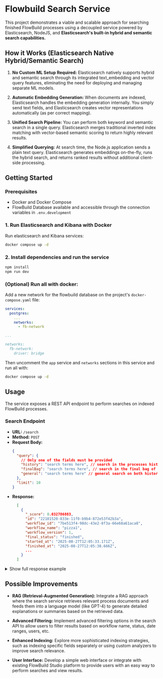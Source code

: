 # Flowbuild Search Service

This project demonstrates a viable and scalable approach for searching finished FlowBuild processes using a decoupled service powered by Elasticsearch, NodeJS, and **Elasticsearch's built-in hybrid and semantic search capabilities.**

## How it Works (Elasticsearch Native Hybrid/Semantic Search)

1.  **No Custom ML Setup Required:** Elasticsearch natively supports hybrid and semantic search through its integrated text_embedding and vector query features, eliminating the need for deploying and managing separate ML models.

2.  **Automatic Embedding Generation:** When documents are indexed, Elasticsearch handles the embedding generation internally. You simply send text fields, and Elasticsearch creates vector representations automatically (as per correct mapping).

3.  **Unified Search Pipeline:** You can perform both keyword and semantic search in a single query. Elasticsearch merges traditional inverted index matching with vector-based semantic scoring to return highly relevant results.

4.  **Simplified Querying:** At search time, the Node.js application sends a plain text query. Elasticsearch generates embeddings on-the-fly, runs the hybrid search, and returns ranked results without additional client-side processing.

## Getting Started

### Prerequisites

- Docker and Docker Compose
- FlowBuild Database available and accessible through the connection variables in `.env.development`

### 1. Run Elasticsearch and Kibana with Docker

Run elasticsearch and Kibana services:

```bash
docker compose up -d
```

### 2. Install dependencies and run the service

```bash
npm install
npm run dev
```

### (Optional) Run all with docker:

Add a new network for the flowbuild database on the project's `docker-compose.yaml` file:

```yaml
services:
  postgres:
    ...
    networks:
      - fb-network

...

networks:
  fb-network:
    driver: bridge
```

Then uncomment the `app` service and `networks` sections in this service and run all with:

```bash
docker compose up -d
```

## Usage

The service exposes a REST API endpoint to perform searches on indexed FlowBuild processes.

### Search Endpoint

- **URL:** `/search`
- **Method:** `POST`
- **Request Body:**
  ```json
  {
    "query": {
      // Only one of the fields must be provided
      "history": "search terms here", // search in the processes history (mapped and reduced)
      "finalBag": "search terms here", // search in the final bag of processes
      "general": "search terms here" // general search on both history and final bag
    },
    "limit": 10
  }
  ```
- **Response:**
  ```json
    [
      {
        "_score": 0.032786883,
        "id": "22181520-833e-11f0-b9b4-872e53f42b3a",
        "workflow_id": "7be513f4-98dc-43e2-8f3a-66e68a61aca8",
        "workflow_name": "pizza1",
        "workflow_version": 1,
        "final_status": "finished",
        "started_at": "2025-08-27T12:05:33.171Z",
        "finished_at": "2025-08-27T12:05:38.666Z",
        ...
      }
    ]
  ```

<details>
<summary>Show full response example</summary>

```json
[
  {
    "_score": 0.032786883,
    "id": "22181520-833e-11f0-b9b4-872e53f42b3a",
    "workflow_id": "7be513f4-98dc-43e2-8f3a-66e68a61aca8",
    "workflow_name": "pizza1",
    "workflow_version": 1,
    "final_status": "finished",
    "started_at": "2025-08-27T12:05:33.171Z",
    "finished_at": "2025-08-27T12:05:38.666Z",
    "final_actor_data": {
      "trace": {
        "traceparent": "00-2d4354788acec09833bbc1fb429a8b95-03720daa3984e682-01"
      },
      "claims": [],
      "extData": {
        "exp": 1761694164,
        "iat": 1755694164
      },
      "actor_id": "fcca3ac2d6d14f7db9330b0d77b26558",
      "requestIp": "::ffff:172.23.0.1",
      "userAgent": {
        "os": "unknown",
        "browser": "PostmanRuntime",
        "version": "7.45.0",
        "isMobile": false,
        "platform": "unknown"
      },
      "session_id": "lc_0V125RpedI13KSdV7U"
    },
    "final_bag": {
      "pizzas": {
        "qty": 2,
        "olives": false,
        "flavors": ["mussarela", "pepperoni"]
      },
      "client1": "teste",
      "comment": "check if there are 2 pizzas in the bag",
      "confirm": 5,
      "orderNo": 5
    },
    "history": [
      {
        "node_id": "1",
        "next_node_id": "1",
        "step_number": 1,
        "bag": {},
        "result": {},
        "external_input": {},
        "actor_data": {
          "trace": {
            "traceparent": "00-2d4354788acec09833bbc1fb429a8b95-03720daa3984e682-01"
          },
          "claims": [],
          "extData": {
            "exp": 1761694164,
            "iat": 1755694164
          },
          "actor_id": "fcca3ac2d6d14f7db9330b0d77b26558",
          "requestIp": "::ffff:172.23.0.1",
          "userAgent": {
            "os": "unknown",
            "browser": "PostmanRuntime",
            "version": "7.45.0",
            "isMobile": false,
            "platform": "unknown"
          },
          "session_id": "lc_0V125RpedI13KSdV7U"
        },
        "error": null
      },
      {
        "step_number": 2,
        "node_id": "1",
        "next_node_id": "2",
        "status": "running",
        "error": null,
        "changes": {
          "result.step_number": 2,
          "time_elapsed": "1"
        }
      },
      {
        "step_number": 3,
        "node_id": "2",
        "next_node_id": "3",
        "status": "running",
        "error": null,
        "changes": {
          "bag.pizzas": {
            "qty": 2,
            "olives": false,
            "flavors": ["mussarela", "pepperoni"]
          },
          "bag.client1": "teste",
          "result.step_number": 3,
          "external_input": null,
          "time_elapsed": null
        }
      },
      {
        "step_number": 4,
        "node_id": "3",
        "next_node_id": "4",
        "status": "running",
        "error": null,
        "changes": {
          "bag.orderNo": 5,
          "result.step_number": 4
        }
      },
      {
        "step_number": 5,
        "node_id": "4",
        "next_node_id": "5",
        "status": "pending",
        "error": null,
        "changes": {
          "result.timeout": 5,
          "result.actor_data": {
            "trace": {
              "traceparent": "00-2d4354788acec09833bbc1fb429a8b95-03720daa3984e682-01"
            },
            "claims": [],
            "extData": {
              "exp": 1761694164,
              "iat": 1755694164
            },
            "actor_id": "fcca3ac2d6d14f7db9330b0d77b26558",
            "requestIp": "::ffff:172.23.0.1",
            "userAgent": {
              "os": "unknown",
              "browser": "PostmanRuntime",
              "version": "7.45.0",
              "isMobile": false,
              "platform": "unknown"
            },
            "session_id": "lc_0V125RpedI13KSdV7U"
          },
          "result.process_id": "22181520-833e-11f0-b9b4-872e53f42b3a",
          "result.step_number": 5,
          "time_elapsed": "4"
        }
      },
      {
        "step_number": 6,
        "node_id": "5",
        "next_node_id": "6",
        "status": "running",
        "error": null,
        "changes": {
          "bag.comment": "check if there are 2 pizzas in the bag",
          "result.step_number": 6,
          "time_elapsed": null
        }
      },
      {
        "step_number": 7,
        "node_id": "6",
        "next_node_id": "7",
        "status": "running",
        "error": null,
        "changes": {
          "bag.confirm": 5,
          "result.step_number": 7
        }
      },
      {
        "step_number": 8,
        "node_id": "7",
        "next_node_id": null,
        "status": "finished",
        "error": null,
        "changes": {
          "result.step_number": 8,
          "result.timeout": null,
          "result.actor_data": null,
          "result.process_id": null,
          "time_elapsed": "1"
        }
      }
    ]
  }
]
```

</details>

## Possible Improvements

- **RAG (Retrieval-Augmented Generation):** Integrate a RAG approach where the search service retrieves relevant process documents and feeds them into a language model (like GPT-4) to generate detailed explanations or summaries based on the retrieved data.

- **Advanced Filtering:** Implement advanced filtering options in the search API to allow users to filter results based on workflow name, status, date ranges, users, etc.

- **Enhanced Indexing:** Explore more sophisticated indexing strategies, such as indexing specific fields separately or using custom analyzers to improve search relevance.

- **User Interface:** Develop a simple web interface or integrate with existing FlowBuild Studio platform to provide users with an easy way to perform searches and view results.
